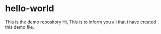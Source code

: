 # hello-world
This is the demo repository
Hi,
This is to inform you all that i have created this demo file.
